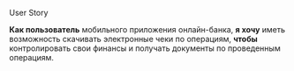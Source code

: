 User Story

**Как пользователь** мобильного приложения онлайн-банка, 
**я хочу** иметь возможность скачивать электронные чеки по операциям, 
**чтобы** контролировать свои финансы и получать документы по проведенным операциям.
